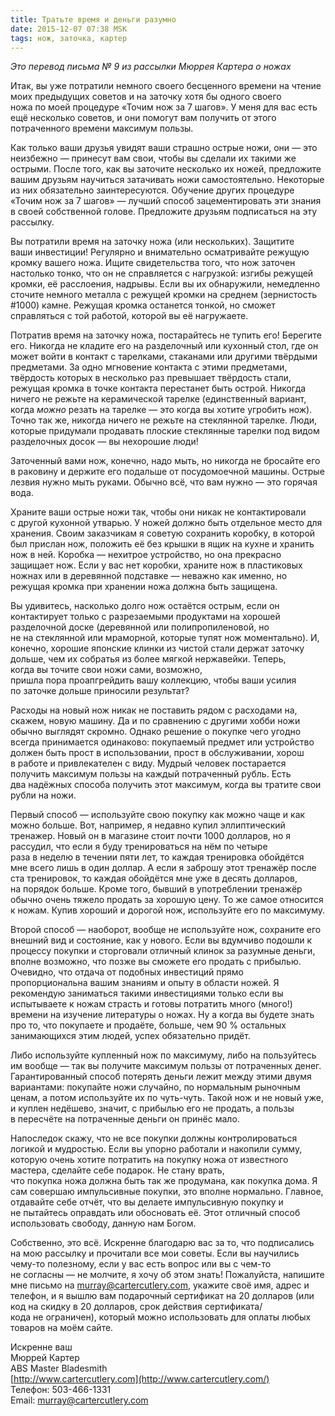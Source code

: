 ```yaml
---
title: Тратьте время и деньги разумно
date: 2015-12-07 07:38 MSK
tags: нож, заточка, картер 
---
```


*Это перевод письма № 9 из рассылки Мюррея Картера о ножах*

Итак, вы уже потратили немного своего бесценного времени на чтение моих предыдущих советов и на заточку хотя бы одного своего ножа по моей процедуре «Точим нож за 7 шагов». У меня для вас есть ещё несколько советов, и они помогут вам получить от этого потраченного времени максимум пользы.

Как только ваши друзья увидят ваши страшно острые ножи, они — это неизбежно — принесут вам свои, чтобы вы сделали их такими же острыми. После того, как вы заточите несколько их ножей, предложите вашим друзьям научиться затачивать ножи самостоятельно. Некоторые из них обязательно заинтересуются. Обучение других процедуре «Точим нож за 7 шагов» — лучший способ зацементировать эти знания в своей собственной голове. Предложите друзьям подписаться на эту рассылку. 

Вы потратили время на заточку ножа (или нескольких). Защитите ваши инвестиции! Регулярно и внимательно осматривайте режущую кромку вашего ножа. Ищите свидетельства того, что нож заточен настолько тонко, что он не справляется с нагрузкой: изгибы режущей кромки, её расслоения, надрывы. Если вы их обнаружили, немедленно сточите немного металла с режущей кромки на среднем (зернистость #1000) камне. Режущая кромка останется тонкой, но сможет справляться с той работой, которой вы её нагружаете.

Потратив время на заточку ножа, постарайтесь не тупить его! Берегите его. Никогда не кладите его на разделочный или кухонный стол, где он может войти в контакт с тарелками, стаканами или другими твёрдыми предметами. За одно мгновение контакта с этими предметами, твёрдость которых в несколько раз превышает твёрдость стали, режущая кромка в точке контакта перестанет быть острой. Никогда ничего не режьте на керамической тарелке (единственный вариант, когда *можно* резать на тарелке — это когда вы хотите угробить нож). Точно так же, никогда ничего не режьте на стеклянной тарелке. Люди, которые придумали продавать плоские стеклянные тарелки под видом разделочных досок — вы нехорошие люди!

Заточенный вами нож, конечно, надо мыть, но никогда не бросайте его в раковину и держите его подальше от посудомоечной машины. Острые лезвия нужно мыть руками. Обычно всё, что вам нужно — это горячая вода.

Храните ваши острые ножи так, чтобы они никак не контактировали с другой кухонной утварью. У ножей должно быть отдельное место для хранения. Своим заказчикам я советую сохранить коробку, в которой был прислан нож, положить её без крышки в ящик на кухне и хранить нож в ней. Коробка — нехитрое устройство, но она прекрасно защищает нож. Если у вас нет коробки, храните нож в пластиковых ножнах или в деревянной подставке — неважно как именно, но режущая кромка при хранении ножа должна быть защищена.  

Вы удивитесь, насколько долго нож остаётся острым, если он контактирует только с разрезаемыми продуктами на хорошей разделочной доске (деревянной или полипропиленовой, но не на стеклянной или мраморной, которые тупят нож моментально). И, конечно, хорошие японские клинки из чистой стали держат заточку дольше, чем их собратья из более мягкой нержавейки. Теперь, когда вы точите свои ножи сами, возможно, пришла пора проапгрейдить вашу коллекцию, чтобы ваши усилия по заточке дольше приносили результат?

Расходы на новый нож никак не поставить рядом с расходами на, скажем, новую машину. Да и по сравнению с другими хобби ножи обычно выглядят скромно. Однако решение о покупке чего угодно всегда принимается одинаково: покупаемый предмет или устройство должен быть прост в использовании, прост в обслуживании, хорош в работе и привлекателен с виду. Мудрый человек постарается получить максимум пользы на каждый потраченный рубль. Есть два надёжных способа получить этот максимум, когда вы тратите свои рубли на ножи.

Первый способ — используйте свою покупку как можно чаще и как можно больше. Вот, например, я недавно купил эллиптический тренажер. Новый он в магазине стоит почти 1000 долларов, но я рассудил, что если я буду тренироваться на нём по четыре раза в неделю в течении пяти лет, то каждая тренировка обойдётся мне всего лишь в один доллар. А если я заброшу этот тренажёр после ста тренировок, то каждая обойдётся мне уже в десять долларов, на порядок больше. Кроме того, бывший в употреблении тренажёр обычно очень тяжело продать за хорошую цену. То же самое относится к ножам. Купив хороший и дорогой нож, используйте его по максимуму.

Второй способ — наоборот, вообще не используйте нож, сохраните его внешний вид и состояние, как у нового. Если вы вдумчиво подошли к процессу покупки и сторговали отличный клинок за разумные деньги, вполне возможно, что позже вы сможете его продать с прибылью. Очевидно, что отдача от подобных инвестиций прямо пропорциональна вашим знаниям и опыту в области ножей. Я рекомендую заниматься такими инвестициями только если вы испытываете к ножам страсть и готовы потратить много (много!) времени на изучение литературы о ножах. Ну а когда вы будете знать про то, что покупаете и продаёте, больше, чем 90 % остальных занимающихся этим людей, успех обязательно придёт. 

Либо используйте купленный нож по максимуму, либо на пользуйтесь им вообще — так вы получите максимум пользы от потраченных денег. Гарантированный способ потерять деньги лежит между этими двумя вариантами: покупайте ножи случайно, по нормальным рыночным ценам, а потом используйте их по чуть-чуть. Такой нож и не новый уже, и куплен недёшево, значит, с прибылью его не продать, а пользы в пересчёте на потраченные деньги он принёс мало.

Напоследок скажу, что не все покупки должны контролироваться логикой и мудростью. Если вы упорно работали и накопили сумму, которую очень хотите потратить на покупку ножа от известного мастера, сделайте себе подарок. Не стану врать, что покупка ножа должна быть так же продумана, как покупка дома. Я сам совершаю импульсивные покупки, это вполне нормально. Главное, отдавайте себе отчёт, что вы делаете импульсивную покупку и не пытайтесь оправдать или обосновать её. Этот отличный способ использовать свободу, данную нам Богом.

Собственно, это всё. Искренне благодарю вас за то, что подписались на мою рассылку и прочитали все мои советы. Если вы научились чему-то полезному, если у вас есть вопрос или вы с чем-то не согласны — не молчите, я хочу об этом знать! Пожалуйста, напишите мне письмо на murray@cartercutlery.com, укажите своё имя, адрес и телефон, и я вышлю вам подарочный сертификат на 20 долларов (или код на скидку в 20 долларов, срок действия сертификата/кода не ограничен), который можно использовать для оплаты любых товаров на моём сайте.

Искренне ваш<br> 
Мюррей Картер<br>
ABS Master Bladesmith<br> 
[http://www.cartercutlery.com](http://www.cartercutlery.com/)<br> 
Телефон: 503-466-1331<br> 
Email: murray@cartercutlery.com	

